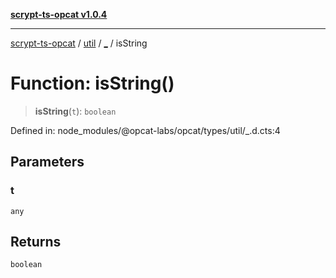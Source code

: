 [**scrypt-ts-opcat v1.0.4**](../../../../README.md)

***

[scrypt-ts-opcat](../../../../README.md) / [util](../../README.md) / [\_](../README.md) / isString

# Function: isString()

> **isString**(`t`): `boolean`

Defined in: node\_modules/@opcat-labs/opcat/types/util/\_.d.cts:4

## Parameters

### t

`any`

## Returns

`boolean`
